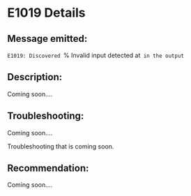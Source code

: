# E1019 Details

## Message emitted:

`E1019: Discovered `% Invalid input detected at` in the output`

## Description:

Coming soon....

## Troubleshooting:

Coming soon....

Troubleshooting that is coming soon.

## Recommendation:

Coming soon....